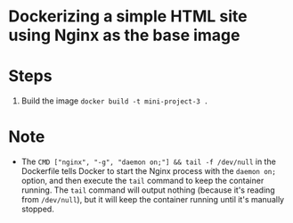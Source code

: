 # Dockerizing a simple HTML site using Nginx as the base image

# Steps
1. Build the image
```docker build -t mini-project-3 .```

# Note
- The `CMD ["nginx", "-g", "daemon on;"] && tail -f /dev/null` in the Dockerfile
tells Docker to start the Nginx process with the `daemon on;` option, and then execute the `tail` command to keep the container running. The `tail` command will output nothing (because it's reading from `/dev/null`), but it will keep the container running until it's manually stopped.